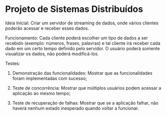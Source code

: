 # Projeto de Sistemas Distribuídos

Ideia Inicial: Criar um servidor de streaming de dados, onde vários clientes poderão acessar e receber esses dados.

Funcionamento: Cada cliente poderá escolher um tipo de dados a ser recebido (exemplo: números, frases, palavras) e tal cliente irá receber cada dado em um certo tempo definido pelo servidor. O usuário poderá somente visualizar os dados, não poderá modificá-los.
    
Testes: 

   1. Demonstração das funcionalidades: Mostrar que as funcionalidades foram implementadas com sucesso;
   
   2. Teste de concorrência: Mostrar que múltiplos usuários podem acessar a aplicação ao mesmo tempo;
   
   3. Teste de recuperação de falhas: Mostrar que se a aplicação falhar, não haverá nenhum estado inesperado quando voltar a funcionar.
